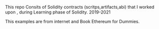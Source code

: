 This repo Consits of Solidity contracts (scritps,artifacts,abi) that I worked upon ,
during Learning phase of Solidity. 2019-2021

This examples are from internet and Book Ethereum for Dummies. 